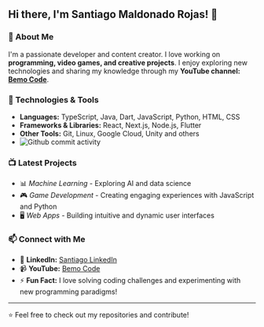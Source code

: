 ## Hi there, I'm Santiago Maldonado Rojas! 👋

### 🚀 About Me
I'm a passionate developer and content creator. I love working on **programming, video games, and creative projects**. I enjoy exploring new technologies and sharing my knowledge through my **YouTube channel: [Bemo Code](https://www.youtube.com/@Bemo-Code)**.

### 🔧 Technologies & Tools
- **Languages:** TypeScript, Java, Dart, JavaScript, Python, HTML, CSS
- **Frameworks & Libraries:** React, Next.js, Node.js, Flutter
- **Other Tools:** Git, Linux, Google Cloud, Unity and others
- ![Github commit activity](https://img.shields.io/github/commit-activity/m/Santiago2132/https%3A%2F%2Fgithub.com%2FSantiago2132%2Fmaizback.git)

### 📺 Latest Projects
- 📊 *Machine Learning* - Exploring AI and data science
- 🎮 *Game Development* - Creating engaging experiences with JavaScript and Python
- 🖥️ *Web Apps* - Building intuitive and dynamic user interfaces


### 📫 Connect with Me
- 💼 **LinkedIn:** [Santiago LinkedIn](https://www.linkedin.com/in/santiago-maldonado-rojas-4580b3276/)
- 📹 **YouTube:** [Bemo Code](https://www.youtube.com/@Bemo-Code)
- ⚡ **Fun Fact:** I love solving coding challenges and experimenting with new programming paradigms!

---
⭐️ Feel free to check out my repositories and contribute!
